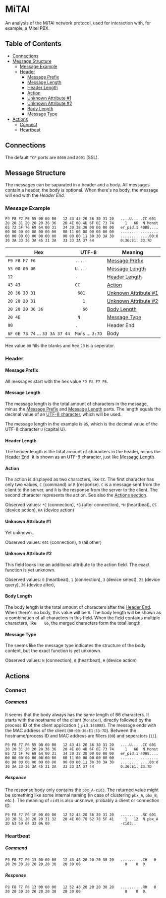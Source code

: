 # MiTAI
An analysis of the MiTAI network protocol, used for interaction with, for example, a Mitel PBX.

## Table of Contents
* [Connections](#connections)
* [Message Structure](#message-structure)
  * [Message Example](#message-example) 
  * [Header](#header)
    * [Message Prefix](#message-prefix)
    * [Message Length](#message-length)
    * [Header Length](#header-length)
    * [Action](#action)
    * [Unknown Attribute #1](#unknown-attribute-1)
    * [Unknown Attribute #2](#unknown-attribute-2)
    * [Body Length](#body-length)
    * [Message Type](#message-type)
* [Actions](#actions)
  * [Connect](#connect)
  * [Heartbeat](#heartbeat)

## Connections
The default `TCP` ports are `8000` and `8001` (SSL).

## Message Structure
The messages can be saparated in a header and a body. All messages contain a header, the body is optional. When there's no body, the message will end with the *Header End*.

### Message Example

```
F9 F8 F7 F6 55 00 00 00   12 43 43 20 36 30 31 20   ....U... .CC 601
20 20 31 20 20 20 36 36   20 4E 00 4D 6F 6E 73 74     1   66  N.Monst
65 72 5F 70 69 64 00 31   34 30 38 38 00 00 00 00   er_pid.1 4088....
00 00 00 00 00 00 00 00   00 11 00 00 00 00 00 00   ........ ........
00 00 00 00 00 00 00 00   00 00 00 11 30 30 3A 30   ........ ....00:0
30 3A 33 36 3A 45 31 3A   33 33 3A 37 44            0:36:E1: 33:7D
```

Hex               | UTF-8       | Meaning
------------------|-------------|--------
`F9 F8 F7 F6`     | `....`      | [Message Prefix](#message-prefix)
`55 00 00 00`     | `U...`      | [Message Length](#message-length)
`12`              | `.`         | [Header Length](#header-length)
`43 43`           | `CC`        | [Action](#action)
`20 36 30 31`     | ` 601`      | [Unknown Attribute #1](#unknown-attribute-1)
`20 20 20 31`     | `   1`      | [Unknown Attribute #2](#unknown-attribute-2)
`20 20 20 36 36`  | `   66`     | [Body Length](#body-length)
`20 4E`           | ` N`        | [Message Type](#message-type)
`00`              | `.`         | Header End
`6F 6E 73 74` ... `33 3A 37 44` | `Mons` ... `3:7D` | Body

Hex value `00` fills the blanks and hex `20` is a seperator.

### Header

#### Message Prefix
All messages start with the hex value `F9 F8 F7 F6`.

#### Message Length
The message length is the total amount of characters in the message, minus the [Message Prefix](#message-prefix) and [Message Length](#message-length) parts. The length equals the decimal value of an [UTF-8 character](https://en.wikipedia.org/wiki/UTF-8#Codepage_layout), which will be used.

The message length in the example is `85`, which is the decimal value of the UTF-8 character `U` (capital U).

#### Header Length
The header length is the total amount of characters in the header, minus the [Header End](#header-end). It is shown as an UTF-8 character, just like [Message Length](#message-length).

#### Action
The action is displayed as two characters, like `CC`. The first character has only two values, `C` (command) or `R` (response). `C` is a message sent from the client to the server, and `R` is the response from the server to the client. The second character represents the action. See also the [Actions section](#actions).

Observed values: `*C` (connection), `*B` (after connection), `*H` (heartbeat), `CS` (device action), `RA` (device action)

#### Unknown Attribute #1
Yet unknown...

Observed values: `601` (connection), `0` (all other)

#### Unknown Attribute #2
This field looks like an additional attribute to the action field. The exact function is yet unknown. 

Observed values: `0` (heartbeat), `1` (connection), `3` (device select), `25` (device query), `26` (device alter), 

#### Body Length
The body length is the total amount of characters after the [Header End](#header-end). When there's no body, this value will be `0`. The body length will be shown as a combination of all characters in this field. When the field contains multiple characters, like `   66`, the merged characters form the total length.

#### Message Type
The seems like the message type indicates the structure of the body content, but the exact function is yet unknown. 

Observed values: `N` (connection), `0` (heartbeat), `H` (device action)

## Actions

### Connect

##### Command
It seems that the body always has the same length of 66 characters. It starts with the hostname of the client (`Monster`), directly followed by the process ID of the client application (`_pid.144088`). The message ends with the MAC address of the client (`00:00:36:E1:33:7D`). Between the hostname/process ID and MAC address are fillers (`00`) and seperators (`11`).

```
F9 F8 F7 F6 55 00 00 00   12 43 43 20 36 30 31 20   ....U... .CC 601
20 20 31 20 20 20 36 36   20 4E 00 4D 6F 6E 73 74     1   66  N.Monst
65 72 5F 70 69 64 00 31   34 30 38 38 00 00 00 00   er_pid.1 4088....
00 00 00 00 00 00 00 00   00 11 00 00 00 00 00 00   ........ ........
00 00 00 00 00 00 00 00   00 00 00 11 30 30 3A 30   ........ ....00:0
30 3A 33 36 3A 45 31 3A   33 33 3A 37 44            0:36:E1: 33:7D
```

##### Response
The response body only contains the `pbx_A-cid3`. The returned value might be something like some internal naming (in case of clustering `pbx_A`, `pbx_B`, etc.). The meaning of `cid3` is also unknown, probably a client or connection ID.
```
F9 F8 F7 F6 1F 00 00 00   12 52 43 20 36 30 31 20   ........ .RC 601 
20 20 31 20 20 20 31 32   20 4E 00 70 62 78 5F 41     1   12  N.pbx_A
2D 63 69 64 33 0A 00                                -cid3..
```

### Heartbeat
##### Command
```
F9 F8 F7 F6 13 00 00 00   12 43 48 20 20 20 30 20   ........ .CH   0 
20 20 30 20 20 20 20 30   20 30 00                    0    0  0.
```

##### Response
```
F9 F8 F7 F6 13 00 00 00   12 52 48 20 20 20 30 20   ........ .RH   0 
20 20 30 20 20 20 20 30   20 30 00                    0    0  0.
```
